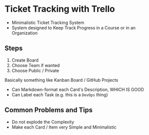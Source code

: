 # Ticket Tracking with Trello
* Minimalistic Ticket Tracking System 
* System designed to Keep Track Progress in a Course or in an Organization

## Steps
1. Create Board
2. Choose Team if wanted
3. Choose Public / Private

Basically something like Kanban Board / GitHub Projects

* Can Markdown-format each Card's Description, WHICH IS GOOD
* Can Label each Task (e.g. this is a `DevOps` thing)

## Common Problems and Tips
* Do not explode the Complexity
* Make each Card / Item very Simple and Minimalistic